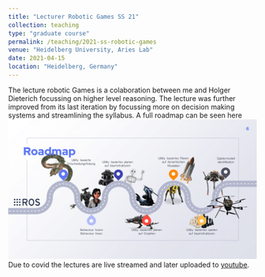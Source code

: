 ```yaml
---
title: "Lecturer Robotic Games SS 21"
collection: teaching
type: "graduate course"
permalink: /teaching/2021-ss-robotic-games
venue: "Heidelberg University, Aries Lab"
date: 2021-04-15
location: "Heidelberg, Germany"
---
```


The lecture robotic Games is a colaboration between me and Holger Dieterich focussing on higher level reasoning.
The lecture was further improved from its last iteration by focussing more on decision making systems and streamlining the syllabus.
A full roadmap can be seen here
![image](https://raw.githubusercontent.com/liquidcronos/liquidcronos.github.io/master/images/Robotic%20Games%20Intro-6.png)
Due to covid the lectures are live streamed and later uploaded to [youtube](https://www.youtube.com/watch?v=iPRqdtDcI58&list=PLGcs1ZAnxbJfluF5CzKnjgrk9TpspDvoJ).
